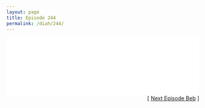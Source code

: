 ```yaml
---
layout: page
title: Episode 244
permalink: /diah/244/
---
```


<iframe allowfullscreen="true" frameborder="0" style="width:100%;" marginheight="0" marginwidth="0" mozallowfullscreen="true" scrolling="NO" src="//gdriveplayer.us/embed2.php?link=dCew%252B7cRZYqkTLesWbARLA8zoMKvmus7qwSWxBykaufHPBT69d6jN6Nyv8QU7rpN8ZSn7eoqKNQ12eN8UPhYK7%252BEjL%252Fq3enc7gn6l4nlx8v77SiKz1ZrJK3%252FY%252BpkLn5frLwAQUoFbSV67oG7wmtaipAM7wAOfVPvuFwWaJRXfbHvtv7O1Q90yon8FXsr11fWZa5WLetOhgQRgIYaay4Ds9&amp;no_adult=yes" webkitallowfullscreen="true"></iframe>

<div align="right">[ <a href="/diah/245/">Next Episode Beb</a> ]</div>

